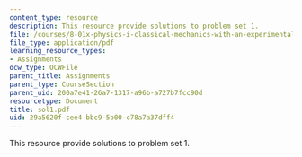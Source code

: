 ```yaml
---
content_type: resource
description: This resource provide solutions to problem set 1.
file: /courses/8-01x-physics-i-classical-mechanics-with-an-experimental-focus-fall-2002/29a5620fcee4bbc95b00c78a7a37dff4_sol1.pdf
file_type: application/pdf
learning_resource_types:
- Assignments
ocw_type: OCWFile
parent_title: Assignments
parent_type: CourseSection
parent_uid: 200a7e41-26a7-1317-a96b-a727b7fcc90d
resourcetype: Document
title: sol1.pdf
uid: 29a5620f-cee4-bbc9-5b00-c78a7a37dff4
---
```

This resource provide solutions to problem set 1.

